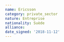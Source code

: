 ```yaml
---
name: Ericsson
category: private_sector
nature: Entreprise
nationality: Suède
alliance: 
date_signed: '2018-11-12'
---
```

    